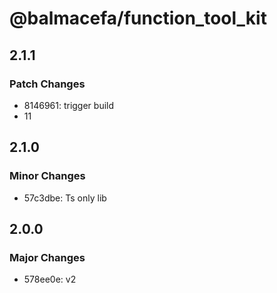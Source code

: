 # @balmacefa/function_tool_kit

## 2.1.1

### Patch Changes

- 8146961: trigger build
- 11

## 2.1.0

### Minor Changes

- 57c3dbe: Ts only lib

## 2.0.0

### Major Changes

- 578ee0e: v2
